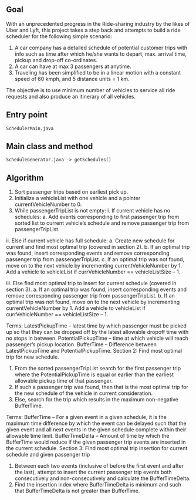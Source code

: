 ## Goal
With an unprecedented progress in the Ride-sharing industry by the likes of Uber and Lyft, this project
takes a step back and attempts to build a ride scheduler for the following simple scenario:

1. A car company has a detailed schedule of potential customer trips with info such as time after which he/she wants to depart,
max. arrival time, pickup and drop-off co-ordinates.
2. A car can have at max 3 passengers at anytime.
3. Traveling has been simplified to be in a linear motion with a constant speed of 60 kmph, and 5 distance units = 1 km.

The objective is to use minimum number of vehicles to service all ride requests and also produce an itinerary of all vehicles.

## Entry point
	SchedulerMain.java
## Main class and method
	ScheduleGenerator.java -> getSchedules()

## Algorithm

1. Sort passenger trips based on earliest pick up.
2. Initialize a vehicleList with one vehicle and a pointer currentVehicleNumber to 0.
3. While passengerTripList is not empty:
i. If current vehicle has no schedules:
a. Add events corresponding to first passenger trip from sorted list to current vehicle’s
schedule and remove passenger trip from passengerTripList.

ii. Else if current vehicle has full schedule:
a. Create new schedule for current and find most optimal trip (covered in section 2).
b. If an optimal trip was found, insert corresponding events and remove corresponding
passenger trip from passengerTripList.
c. If an optimal trip was not found, move on to the next vehicle by incrementing
currentVehicleNumber by 1. Add a vehicle to vehicleList if currVehicleNumber ==
vehicleListSize – 1.

iii. Else find most optimal trip to insert for current schedule (covered in section 3).
a. If an optimal trip was found, insert corresponding events and remove corresponding
passenger trip from passengerTripList.
b. If an optimal trip was not found, move on to the next vehicle by incrementing
currentVehicleNumber by 1. Add a vehicle to vehicleList if currVehicleNumber ==
vehicleListSize – 1.

Terms:
LatestPickupTime – latest time by which passenger must be picked up so that they can be dropped off by
the latest allowable dropoff time with no stops in between.
PotentialPickupTime – time at which vehicle will reach passenger’s pickup location.
BufferTime – Difference between LatestPickupTime and PotentialPickupTime.
Section 2: Find most optimal trip for new schedule.
1. From the sorted passengerTripList search for the first passenger trip where the
PotentialPickupTime is equal or earlier than the earliest allowable pickup time of that passenger.
2. If such a passenger trip was found, then that is the most optimal trip for the new schedule of the
vehicle in current consideration.
3. Else, search for the trip which results in the maximum non-negative BufferTime.

Terms:
BufferTime – For a given event in a given schedule, it is the maximum time difference by which the event
can be delayed such that the given event and all next events in the given schedule complete within their
allowable time limit.
BufferTimeDelta – Amount of time by which the BufferTime would reduce if the given passenger trip
events are inserted in the current schedule.
Section 3: Find most optimal trip insertion for current schedule and given passenger trip
1. Between each two events (inclusive of before the first event and after the last), attempt to
insert the current passenger trip events both consecutively and non-consecutively and calculate
the BufferTimeDelta.
2. Find the insertion index where BufferTimeDelta is minimum and such that BufferTimeDelta is
not greater than BufferTime.
